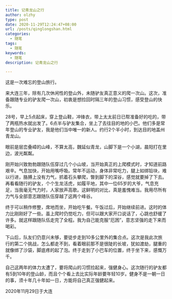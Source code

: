```yaml
---
title: 记青龙山之行
author: olzhy
type: post
date: 2020-11-29T12:24:47+08:00
url: /posts/qinglongshan.html
categories:
  - 随笔
tags:
  - 随笔
keywords:
  - 随笔
description: 记青龙山之行

---
```

这是一次难忘的登山旅行。


来大连三年，除有几次休闲性的登山外，未随驴友真正意义的爬一次山。这次，准备跟随专业的驴友爬一次山，初衷是想捡回时隔三年的登山习惯，感受登山的快乐。

28号，早上5点起床，穿上登山鞋，冲锋衣，带上太太前日已帮准备好的吃的，带了两瓶热水就出发了。6点半与驴友集合，坐上了去往目的地的小巴。他们多是常年登山的专业驴友，我是他们当中唯一的新人。约行2个半小时，到达目的地盖州青龙山。

眼前是层峦叠嶂的山峰，不算太高，魏延似青龙，山脚下是一个小湖，晨阳打在里边，波光粼粼。

刚开始兴致勃勃跟随队伍穿过几个小山坡，当开始真正的上爬模式时，才知道前路艰辛。气息加快，开始用嘴呼吸。常年不运动，身体非常吃力，腿上如绑铅块，难以行进，胳膊上没有力气，抓着石头攀爬，暼到脚下的深谷，感觉就要掉了下去。再看看随行的驴友，个个生龙活虎，如履平地，其中一位65岁的大爷，气息充足，当我毫无气力时，人家放声高歌。这鲜明的对比，真是羞愧难当。我用尽所有力气与全部意志跟随队伍穿越了这两个峰谷。

终于可以稍作修整，席地而坐，开始吃午餐。午饭过后，开始继续前进。这时的体力比刚刚好了一些。虽上爬时仍觉吃力，但可以跟大家开口说话了，心跳也舒缓了许多。就这样跟随队伍走完了全程。我为自己能克服“厄困”，意志坚强的走下来而喝彩。

下山后，队友们仍意兴未够，要徒步走到10多公里外的集合点。这次是我此次旅行的第二个挑战，怎么都走不到，看着眼前那不是很陡的长坡，犹如渡劫，腿重的就像绑了沙袋，脚底疼的起了泡。终于走到了小巴车的位置，终于坐下来，感慨万千。

自己这两年的体力太遭了，要将爬山的习惯捡起来，强健身心。这次随行的驴友都有5到10年的登山龄，而且个个看上去比实际年龄要年轻10岁。健身不是一朝一日的事，须十年几十年如一日，方能将自己真正强健起来。





2020年11月29日于大连

